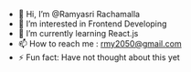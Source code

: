 - 👋 Hi, I’m @Ramyasri Rachamalla
- 👀 I’m interested in Frontend Developing
- 🌱 I’m currently learning React.js
- 📫 How to reach me : rmy2050@gmail.com
- ⚡ Fun fact: Have not thought about this yet

<!---
rachamalla2628/rachamalla2628 is a ✨ special ✨ repository because its `README.md` (this file) appears on your GitHub profile.
You can click the Preview link to take a look at your changes.
--->
